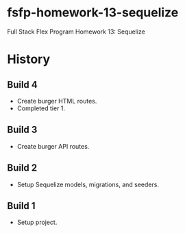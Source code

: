 # fsfp-homework-13-sequelize

Full Stack Flex Program Homework 13: Sequelize


# History

## Build 4

* Create burger HTML routes.
* Completed tier 1.

## Build 3

* Create burger API routes.

## Build 2

* Setup Sequelize models, migrations, and seeders.

## Build 1

* Setup project.
